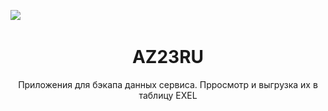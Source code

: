 <p align="left">
<img src="https://img.shields.io/badge/python-v3.8-blue?style=for-the-badge">
<img src="https://img.shields.io/badge/django-3.0-blue?style=for-the-badge" alt="">
<img src="https://img.shields.io/badge/SQLite3-blue?style=for-the-badge" alt="">
<img src="https://img.shields.io/badge/HTML-blue?style=for-the-badge" alt="">
<img src="https://img.shields.io/badge/CSS-blue?style=for-the-badge" alt="">
</p>
<h1 align="center">AZ23RU</h1>
<p align="center">Приложения для бэкапа данных сервиса. Прросмотр и выгрузка их в таблицу EXEL</p>
